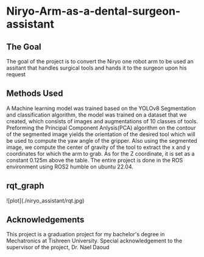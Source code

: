 # Niryo-Arm-as-a-dental-surgeon-assistant

<h2> The Goal </h2>
The goal of the project is to convert the Niryo one robot arm to be used an assitant that handles surgical tools and hands it to the surgeon upon his request


<h2> Methods Used </h2>
A Machine learning model was trained based on the <super>YOLOv8 Segmentation</super> and classification algorithm, the model was trained on a dataset that we created, which consists of images and augmentations of 10 classes of tools. Preforming the Principal Component Anlysis(PCA) algorithm on the contour of the segmented image yields the orientation of the desired tool which will be used to compute the yaw angle of the gripper. Also using the segmented image, we compute the center of gravity of the tool to extract the x and y coordinates for which the arm to grab. As for the Z coordinate, it is set as a constant 0.125m above the table.
The entire project is done in the ROS environment using ROS2 humble on ubuntu 22.04.

<h2> rqt_graph </h2>
![plot](./niryo_assistant/rqt.jpg)

<h2> Acknowledgements </h2>
This project is a graduation project for my bachelor's degree in Mechatronics at Tishreen University.
Special acknowledgement to the supervisor of the project, Dr. Nael Daoud


